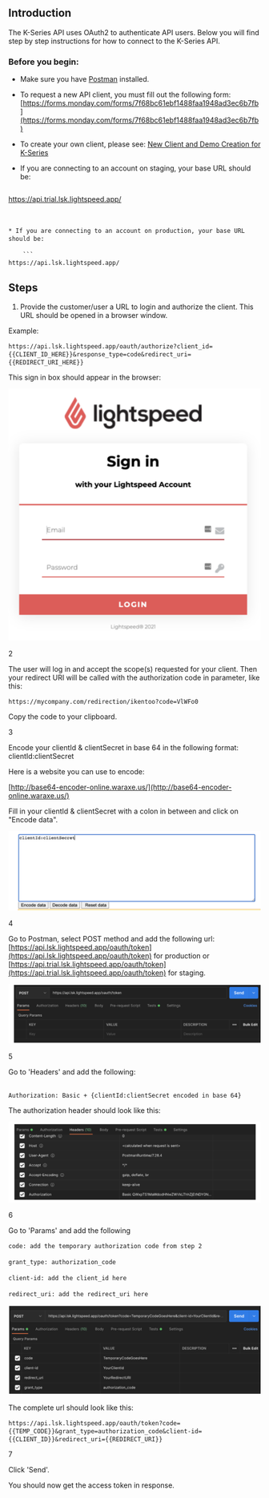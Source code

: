 ## Introduction

The K-Series API uses OAuth2 to authenticate API users. Below you will find step by step instructions for how to connect to the K-Series API.


### Before you begin:



* Make sure you have [Postman](https://www.postman.com/downloads/) installed.
* To request a new API client, you must fill out the following form: [https://forms.monday.com/forms/7f68bc61ebf1488faa1948ad3ec6b7fb](https://forms.monday.com/forms/7f68bc61ebf1488faa1948ad3ec6b7fb)
* To create your own client, please see:  [New Client and Demo Creation for K-Series](https://confluence.atlightspeed.net/x/zejNBw)
* If you are connecting to an account on staging, your base URL should be:

    ```
https://api.trial.lsk.lightspeed.app/
```


* If you are connecting to an account on production, your base URL should be:

    ```
https://api.lsk.lightspeed.app/
```




## Steps



1. Provide the customer/user a URL to login and authorize the client. This URL should be opened in a browser window.

Example:


```
https://api.lsk.lightspeed.app/oauth/authorize?client_id={{CLIENT_ID_HERE}}&response_type=code&redirect_uri={{REDIRECT_URI_HERE}}
```


This sign in box should appear in the browser:

![Step 1](step1.png "step1")


2

The user will log in and accept the scope(s) requested for your client. Then your redirect URI will be called with the authorization code in parameter, like this:


```
https://mycompany.com/redirection/ikentoo?code=VlWFo0
```


Copy the code to your clipboard.

3

Encode your clientId & clientSecret in base 64 in the following format: clientId:clientSecret

Here is a website you can use to encode:

[http://base64-encoder-online.waraxe.us/](http://base64-encoder-online.waraxe.us/)

Fill in your clientId & clientSecret with a colon in between and click on "Encode data".


![Step 3](step3.png "step3")


4

Go to Postman, select POST method and add the following url: [https://api.lsk.lightspeed.app/oauth/token](https://api.lsk.lightspeed.app/oauth/token) for production or [https://api.trial.lsk.lightspeed.app/oauth/token](https://api.trial.lsk.lightspeed.app/oauth/token) for staging.

![Step 4](step4.png "step4")


5

Go to 'Headers' and add the following:

```

Authorization: Basic + {clientId:clientSecret encoded in base 64}
```

The authorization header should look like this:


![Step 5](step5.png "step5")

6

Go to 'Params' and add the following
```
code: add the temporary authorization code from step 2

grant_type: authorization_code

client-id: add the client_id here

redirect_uri: add the redirect_uri here

```

![Step 6](step6.png "step6")


The complete url should look like this:


```
https://api.lsk.lightspeed.app/oauth/token?code={{TEMP_CODE}}&grant_type=authorization_code&client-id={{CLIENT_ID}}&redirect_uri={{REDIRECT_URI}}
```


7

Click 'Send'.

You should now get the access token in response.
